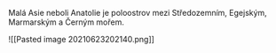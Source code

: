 Malá Asie neboli Anatolie je poloostrov mezi Středozemním, Egejským, Marmarským a Černým mořem.

![[Pasted image 20210623202140.png]]
